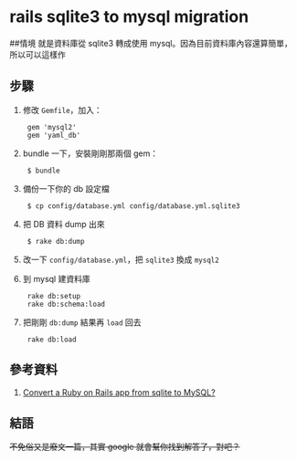 rails sqlite3 to mysql migration
======

##情境
就是資料庫從 sqlite3 轉成使用 mysql。因為目前資料庫內容還算簡單，所以可以這樣作

## 步驟
1. 修改 `Gemfile`，加入：

		gem 'mysql2'
		gem 'yaml_db'
	
2. bundle 一下，安裝剛剛那兩個 gem：

		$ bundle
	
3. 備份一下你的 db 設定檔

		$ cp config/database.yml config/database.yml.sqlite3

4. 把 DB 資料 dump 出來

		$ rake db:dump
	
5. 改一下 `config/database.yml`，把 `sqlite3` 換成 `mysql2`

6. 到 mysql 建資料庫

		rake db:setup
		rake db:schema:load
	
7. 把剛剛 `db:dump` 結果再 `load` 回去

		rake db:load


## 參考資料 
1. [Convert a Ruby on Rails app from sqlite to MySQL?](http://stackoverflow.com/questions/1670154/convert-a-ruby-on-rails-app-from-sqlite-to-mysql)

## 結語
<del>不免俗又是廢文一篇，其實 google 就會幫你找到解答了，對吧？</del>